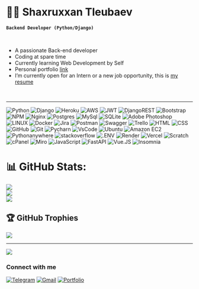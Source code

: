 # 🏄‍♂️ Shaxruxxan Tleubaev
**`Backend Developer (Python/Django)`**

<br>

- A passionate Back-end developer
- Coding at spare time
- Currently learning Web Development by Self
- Personal portfolio [link](https://shaxruxtleubaev.vercel.app/)
- I’m currently open for an Intern or a new job opportunity, this is [my resume](https://resume.io/r/S4WW159WH)

<br>

---

![Python](https://img.shields.io/badge/Python-%23009639.svg?style=for-the-badge&logo=python&logoColor=white) ![Django](https://img.shields.io/badge/django-%23092E20.svg?style=for-the-badge&logo=django&logoColor=white) ![Heroku](https://img.shields.io/badge/heroku-%23430098.svg?style=for-the-badge&logo=heroku&logoColor=white) ![AWS](https://img.shields.io/badge/AWS-%23FF9900.svg?style=for-the-badge&logo=amazon-aws&logoColor=white) ![JWT](https://img.shields.io/badge/JWT-black?style=for-the-badge&logo=JSON%20web%20tokens) ![DjangoREST](https://img.shields.io/badge/DJANGO-REST-ff1709?style=for-the-badge&logo=django&logoColor=white&color=ff1709&labelColor=gray) ![Bootstrap](https://img.shields.io/badge/bootstrap-%23563D7C.svg?style=for-the-badge&logo=bootstrap&logoColor=white) ![NPM](https://img.shields.io/badge/NPM-%23000000.svg?style=for-the-badge&logo=npm&logoColor=white) ![Nginx](https://img.shields.io/badge/nginx-%23009639.svg?style=for-the-badge&logo=nginx&logoColor=white) ![Postgres](https://img.shields.io/badge/postgres-%23316192.svg?style=for-the-badge&logo=postgresql&logoColor=white) ![MySql](https://img.shields.io/badge/MySql-%23026AA7.svg?style=for-the-badge&logo=mysql&logoColor=white) ![SQLite](https://img.shields.io/badge/sqlite-%2307405e.svg?style=for-the-badge&logo=sqlite&logoColor=white) ![Adobe Photoshop](https://img.shields.io/badge/adobephotoshop-%2331A8FF.svg?style=for-the-badge&logo=adobephotoshop&logoColor=white) ![LINUX](https://img.shields.io/badge/Linux-FCC624?style=for-the-badge&logo=linux&logoColor=black) ![Docker](https://img.shields.io/badge/docker-%230db7ed.svg?style=for-the-badge&logo=docker&logoColor=white) ![Jira](https://img.shields.io/badge/jira-%230A0FFF.svg?style=for-the-badge&logo=jira&logoColor=white) ![Postman](https://img.shields.io/badge/Postman-FF6C37?style=for-the-badge&logo=postman&logoColor=white) ![Swagger](https://img.shields.io/badge/-Swagger-%23Clojure?style=for-the-badge&logo=swagger&logoColor=white) ![Trello](https://img.shields.io/badge/Trello-%23026AA7.svg?style=for-the-badge&logo=Trello&logoColor=white) ![HTML](https://img.shields.io/badge/HTML-FF6C37?style=for-the-badge&logo=HTML5&logoColor=white) ![CSS](https://img.shields.io/badge/CSS-%230A0FFF.svg?style=for-the-badge&logo=CSS3&logoColor=white) ![GitHub](https://img.shields.io/badge/GitHub-white?style=for-the-badge&logo=github&logoColor=white&labelColor=black&color=black) ![Git](https://img.shields.io/badge/Git-white?style=for-the-badge&logo=git&logoColor=white&labelColor=fb5607&color=fb5607) ![Pycharn](https://img.shields.io/badge/Pycharm-black?style=for-the-badge&logo=pycharm&logoColor=black&labelColor=ffea00&color=ffea00) ![VsCode](https://img.shields.io/badge/VsCode-white?style=for-the-badge&logo=visualstudiocode&logoColor=white&labelColor=00509d&color=00509d) ![Ubuntu](https://img.shields.io/badge/Ubuntu-white?style=for-the-badge&logo=ubuntu&logoColor=white&labelColor=%23E95420&color=%23E95420) ![Amazon EC2](https://img.shields.io/badge/Amazon-EC2-white?style=for-the-badge&logo=amazonec2&logoColor=white&labelColor=%23FF9900&color=%23FF9900) ![Pythonanywhere](https://img.shields.io/badge/Pythonanywhere-white?style=for-the-badge&logo=pythonanywhere&logoColor=white&labelColor=%231D9FD7&color=%231D9FD7) ![stackoverflow](https://img.shields.io/badge/stackoverflow-white?style=for-the-badge&logo=stackoverflow&logoColor=white&labelColor=%23F58025&color=%23F58025) ![.ENV](https://img.shields.io/badge/.ENV-white?style=for-the-badge&logo=dotenv&logoColor=black&labelColor=%23ECD53F&color=%23ECD53F) ![Render](https://img.shields.io/badge/Render-white?style=for-the-badge&logo=render&logoColor=white&labelColor=%2346E3B7&color=%2346E3B7) ![Vercel](https://img.shields.io/badge/Vercel-white?style=for-the-badge&logo=vercel&logoColor=white&labelColor=%23000000&color=%23000000) ![Scratch](https://img.shields.io/badge/Scratch-white?style=for-the-badge&logo=scratch&logoColor=white&labelColor=%234D97FF&color=%234D97FF) ![cPanel](https://img.shields.io/badge/cPanel-white?style=for-the-badge&logo=cpanel&logoColor=white&labelColor=%23FF6C2C&color=%23FF6C2C) ![Miro](https://img.shields.io/badge/Miro-white?style=for-the-badge&logo=miro&logoColor=white&labelColor=%23050038&color=%23050038) ![JavaScript](https://img.shields.io/badge/JavaScript-white?style=for-the-badge&logo=javascript&logoColor=black&labelColor=%23F7DF1E&color=%23F7DF1E) ![FastAPI](https://img.shields.io/badge/fastapi-white?style=for-the-badge&logo=fastapi&logoColor=white&labelColor=%23009688&color=%23009688) ![Vue.JS](https://img.shields.io/badge/vue.js-white?style=for-the-badge&logo=vuedotjs&logoColor=white&labelColor=%234FC08D&color=%234FC08D) ![Insomnia](https://img.shields.io/badge/insomnia-white?style=for-the-badge&logo=insomnia&logoColor=white&labelColor=%234000BF&color=%234000BF)






# 📊 GitHub Stats:
![](https://github-readme-stats.vercel.app/api?username=shaxruxtleubaev&theme=dark&hide_border=false&include_all_commits=false&count_private=false)<br/>
![](https://github-readme-streak-stats.herokuapp.com/?user=shaxruxtleubaev&theme=dark&hide_border=false)<br/>
![](https://github-readme-stats.vercel.app/api/top-langs/?username=shaxruxtleubaev&theme=dark&hide_border=false&include_all_commits=false&count_private=false&layout=compact)

## 🏆 GitHub Trophies
![](https://github-profile-trophy.vercel.app/?username=shaxruxtleubaev&theme=radical&no-frame=false&no-bg=true&margin-w=4)

---
[![](https://visitcount.itsvg.in/api?id=shaxruxtleubaev&icon=0&color=0)](https://visitcount.itsvg.in)

### Connect with me
[![Telegram](https://img.shields.io/badge/-Telegram-2496D1?style=for-the-badge&logo=telegram&logoColor=fff)](https://t.me/shaxruxtleubaev1)
[![Gmail](https://img.shields.io/badge/-Gmail-D14836?style=for-the-badge&logo=gmail&logoColor=fff)](https://shaxruxtleubaev@gmail.com)
[![Portfolio](https://img.shields.io/badge/-Portfolio-001d3d?style=for-the-badge&logo=googlehome&logoColor=fff)](https://shaxruxtleubaev.vercel.app/)
